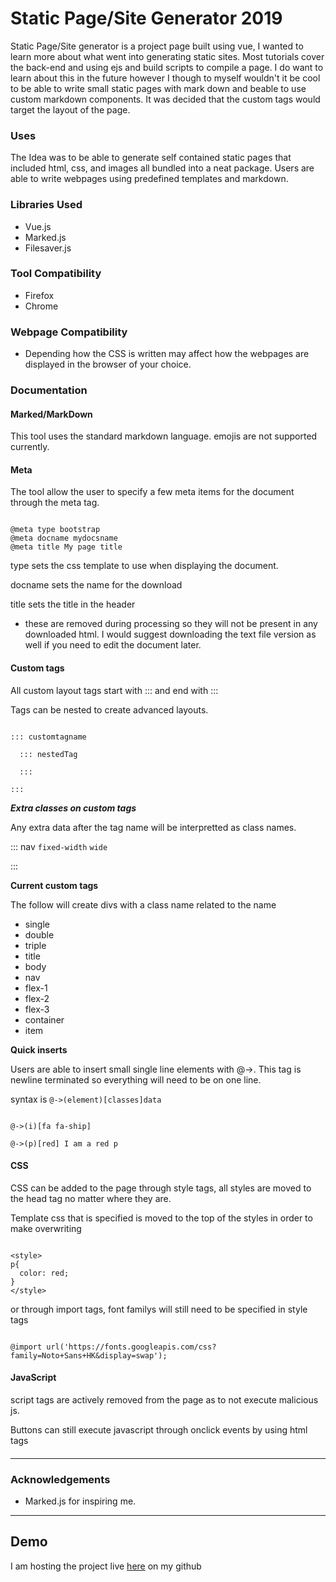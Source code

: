 # Static Page/Site Generator 2019

Static Page/Site generator is a project page built using vue, I wanted to learn more about what went into generating static sites.
Most tutorials cover the back-end and using ejs and build scripts to compile a page. I do want to learn about this in the future 
however I though to myself wouldn't it be cool to be able to write small static pages with mark down and beable to use custom markdown
components. It was decided that the custom tags would target the layout of the page.

### Uses

The Idea was to be able to generate self contained static pages that included html, css, and images all bundled into a neat package.
Users are able to write webpages using predefined templates and markdown. 

### Libraries Used
 - Vue.js
 - Marked.js
 - Filesaver.js

### Tool Compatibility
 - Firefox
 - Chrome

### Webpage Compatibility

- Depending how the CSS is written may affect how the webpages are displayed in the browser of your choice.

### Documentation

#### Marked/MarkDown

This tool uses the standard markdown language. emojis are not supported currently.

#### Meta

The tool allow the user to specify a few meta items for the document through the meta tag.

```

@meta type bootstrap
@meta docname mydocsname
@meta title My page title

```

type sets the css template to use when displaying the document.

docname sets the name for the download

title sets the title in the header 

* these are removed during processing so they will not be present in any downloaded html. I would suggest
downloading the text file version as well if you need to edit the document later.


#### Custom tags

All custom layout tags start with ::: and end with :::

Tags can be nested to create advanced layouts.

```

::: customtagname

  ::: nestedTag

  :::

:::

```

***Extra classes on custom tags***

Any extra data after the tag name will be interpretted as class names.

::: nav `fixed-width` `wide`

:::


**Current custom tags**

The follow will create divs with a class name related to the name

- single 
- double
- triple
- title 
- body
- nav
- flex-1
- flex-2
- flex-3
- container
- item

**Quick inserts**

Users are able to insert small single line elements with @->. This tag is newline terminated so everything will need to be on one line.

syntax is `@->(element)[classes]data`

``` 

@->(i)[fa fa-ship]

@->(p)[red] I am a red p

```

#### CSS

CSS can be added to the page through style tags, all styles are moved to the head tag no matter where they are. 

Template css that is specified is moved to the top of the styles in order to make overwriting 

```

<style>
p{
  color: red;
}
</style>

```

or through import tags, font familys will still need to be specified in style tags

```

@import url('https://fonts.googleapis.com/css?family=Noto+Sans+HK&display=swap');

```

#### JavaScript

script tags are actively removed from the page as to not execute malicious js.

Buttons can still execute javascript through onclick events by using html tags

#### 


---


### Acknowledgements

- Marked.js for inspiring me.
 
 ---

## Demo

I am hosting the project live [here](https://stevendixondev.github.io/static_site_gen/) on my github

